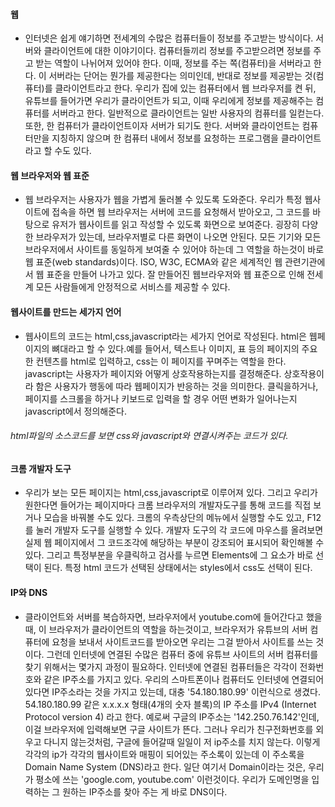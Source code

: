 #### 웹
- 인터넷은 쉽게 얘기하면 전세계의 수많은 컴퓨터들이 정보를 주고받는 방식이다. 서버와 클라이언트에 대한 이야기이다. 컴퓨터들끼리 정보를 주고받으려면 정보를 주고 받는 역할이 나뉘어져 있어야 한다. 이때, 정보를 주는 쪽(컴퓨터)을 서버라고 한다. 이 서버라는 단어는 뭔가를 제공한다는 의미인데, 반대로 정보를 제공받는 것(컴퓨터)를 클라이언트라고 한다. 우리가 집에 있는 컴퓨터에서 웹 브라우저를 켠 뒤, 유튜브를 들어가면 우리가 클라이언트가 되고, 이때 우리에게 정보를 제공해주는 컴퓨터를 서버라고 한다. 일반적으로 클라이언트는 일반 사용자의 컴퓨터를 일컫는다. 또한, 한 컴퓨터가 클라이언트이자 서버가 되기도 한다. 서버와 클라이언트는 컴퓨터만을 지칭하지 않으며 한 컴퓨터 내에서 정보를 요청하는 프로그램을 클라이언트라고 할 수도 있다.

#### 웹 브라우저와 웹 표준
- 웹 브라우저는 사용자가 웹을 가볍게 둘러볼 수 있도록 도와준다. 우리가 특정 웹사이트에 접속을 하면 웹 브라우저는 서버에 코드를 요청해서 받아오고, 그 코드를 바탕으로 유저가 웹사이트를 읽고 작성할 수 있도록 화면으로 보여준다. 굉장히 다양한 브라우저가 있는데, 브라우저별로 다른 화면이 나오면 안된다. 모든 기기와 모든 브라우저에서 사이트를 동일하게 보여줄 수 있어야 하는데 그 역할을 하는것이 바로 웹 표준(web standards)이다. ISO, W3C, ECMA와 같은 세계적인 웹 관련기관에서 웹 표준을 만들어 나가고 있다. 잘 만들어진 웹브라우저와 웹 표준으로 인해 전세계 모든 사람들에게 안정적으로 서비스를 제공할 수 있다. 

#### 웹사이트를 만드는 세가지 언어
- 웹사이트의 코드는 html,css,javascript라는 세가지 언어로 작성된다. html은 웹페이지의 뼈대라고 할 수 있다.예를 들어서, 텍스트나 이미지, 표 등의 페이지의 주요한 컨텐츠를 html로 입력하고, css는 이 페이지를 꾸며주는 역할을 한다. javascript는 사용자가 페이지와 어떻게 상호작용하는지를 결정해준다. 상호작용이라 함은 사용자가 행동에 따라 웹페이지가 반응하는 것을 의미한다. 클릭을하거나, 페이지를 스크롤을 하거나 키보드로 입력을 할 경우 어떤 변화가 일어나는지 javascript에서 정의해준다.
###### html파일의 소스코드를 보면 css와 javascript와 연결시켜주는 코드가 있다.

#### 크롬 개발자 도구
- 우리가 보는 모든 페이지는 html,css,javascript로 이루어져 있다. 그리고 우리가 원한다면 들어가는 페이지마다 크롬 브라우저의 개발자도구를 통해 코드를 직접 보거나 모습을 바꿔볼 수도 있다. 크롬의 우측상단의 메뉴에서 실행할 수도 있고, F12를 눌러 개발자 도구를 실행할 수 있다. 개발자 도구의 각 코드에 마우스를 올려보면 실제 웹 페이지에서 그 코드조각에 해당하는 부분이 강조되어 표시되어 확인해볼 수 있다. 그리고 특정부분을 우클릭하고 검사를 누르면 Elements에 그 요소가 바로 선택이 된다. 특정 html 코드가 선택된 상태에서는 styles에서 css도 선택이 된다. 

#### IP와 DNS
- 클라이언트와 서버를 복습하자면, 브라우저에서 youtube.com에 들어간다고 했을때, 이 브라우저가 클라이언트의 역할을 하는것이고, 브라우저가 유튜브의 서버 컴퓨터에 요청을 보내서 사이트코드를 받아오면 우리는 그걸 받아서 사이트를 쓰는 것이다. 그런데 인터넷에 연결된 수많은 컴퓨터 중에 유튜브 사이트의 서버 컴퓨터를 찾기 위해서는 몇가지 과정이 필요하다. 인터넷에 연결된 컴퓨터들은 각각이 전화번호와 같은 IP주소를 가지고 있다. 우리의 스마트폰이나 컴퓨터도 인터넷에 연결되어 있다면 IP주소라는 것을 가지고 있는데, 대충 '54.180.180.99' 이런식으로 생겼다. 54.180.180.99 같은 x.x.x.x 형태(4개의 숫자 블록)의 IP 주소를 IPv4 (Internet Protocol version 4) 라고 한다. 예로써 구글의 IP주소는 '142.250.76.142'인데, 이걸 브라우저에 입력해보면 구글 사이트가 뜬다. 그러나 우리가 친구전화번호를 외우고 다니지 않는것처럼, 구글에 들어갈때 일일이 저 ip주소를 치지 않는다. 이렇게 각각의 ip가 각각의 웹사이트와 매핑이 되어있는 주소록이 있는데 이 주소록을 Domain Name System (DNS)라고 한다. 일단 여기서 Domain이라는 것은, 우리가 평소에 쓰는 'google.com, youtube.com' 이런것이다. 우리가 도메인명을 입력하는 그 원하는 IP주소를 찾아 주는 게 바로 DNS이다. 